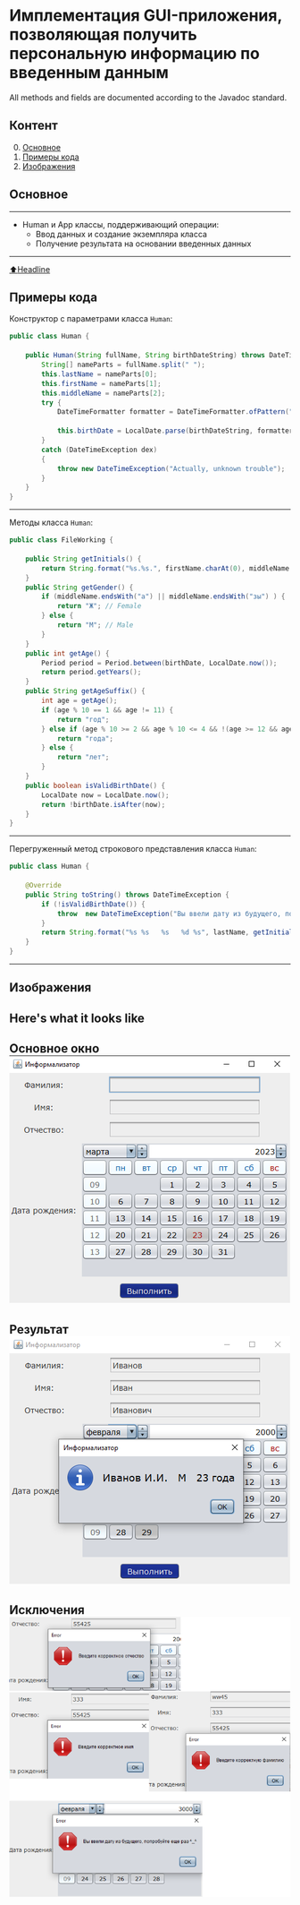 # Имплементация GUI-приложения, позволяющая получить персональную информацию по введенным данным
All methods and fields are documented according to the Javadoc standard.

## Контент

0. [Основное](#Основное)
1. [Примеры кода](#Примеры-кода)
2. [Изображения](#Изображения)

## Основное
____
- Human и App классы, поддерживающий операции:
    - Ввод данных и создание экземпляра класса
    - Получение результата на основании введенных данных
____
[:arrow_up:Headline](#Headline)

## Примеры кода
Конструктор с параметрами класса `Human`:
```Java
public class Human {

    public Human(String fullName, String birthDateString) throws DateTimeException {
        String[] nameParts = fullName.split(" ");
        this.lastName = nameParts[0];
        this.firstName = nameParts[1];
        this.middleName = nameParts[2];
        try {
            DateTimeFormatter formatter = DateTimeFormatter.ofPattern("dd.MM.yyyy");

            this.birthDate = LocalDate.parse(birthDateString, formatter);
        }
        catch (DateTimeException dex)
        {
            throw new DateTimeException("Actually, unknown trouble");
        }
    }
}
```
____
Методы класса `Human`:
```Java
public class FileWorking {

    public String getInitials() {
        return String.format("%s.%s.", firstName.charAt(0), middleName.charAt(0));
    }
    public String getGender() {
        if (middleName.endsWith("а") || middleName.endsWith("зы") ) {
            return "Ж"; // Female
        } else {
            return "М"; // Male
        }
    }
    public int getAge() {
        Period period = Period.between(birthDate, LocalDate.now());
        return period.getYears();
    }
    public String getAgeSuffix() {
        int age = getAge();
        if (age % 10 == 1 && age != 11) {
            return "год";
        } else if (age % 10 >= 2 && age % 10 <= 4 && !(age >= 12 && age <= 14)) {
            return "года";
        } else {
            return "лет";
        }
    }
    public boolean isValidBirthDate() {
        LocalDate now = LocalDate.now();
        return !birthDate.isAfter(now);
    }
}
```
____
Перегруженный метод строкового представления класса `Human`:
```Java
public class Human {

    @Override
    public String toString() throws DateTimeException {
        if (!isValidBirthDate()) {
            throw  new DateTimeException("Вы ввели дату из будущего, попробуйте еще раз ^_^");
        }
        return String.format("%s %s   %s   %d %s", lastName, getInitials(), getGender(), getAge(), getAgeSuffix());
    }
}
```
____
## Изображения
Here's what it looks like
----
Основное окно
![initial](images/creating_filling.png)
----
Результат
![result](images/result.png)
----
Исключения
![exceptions](images/exs.png)
----